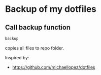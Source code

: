 # Backup of my dotfiles

## Call backup function

```bash
backup
```
copies all files to repo folder.

Inspired by:
- https://github.com/michaellopez/dotfiles
